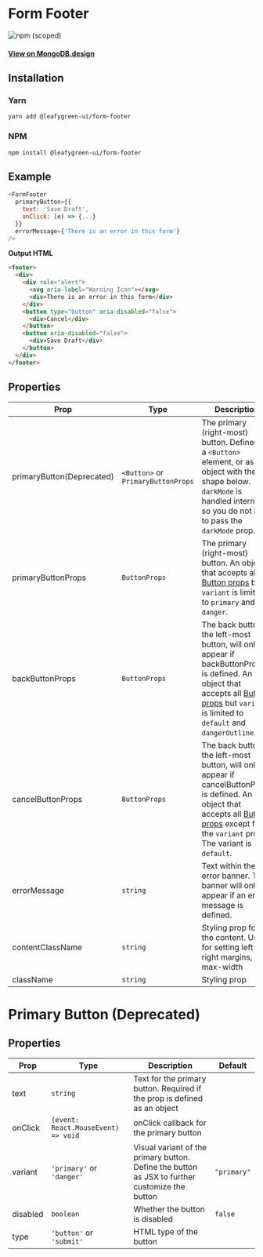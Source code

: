 # Form Footer

![npm (scoped)](https://img.shields.io/npm/v/@leafygreen-ui/form-footer.svg)

#### [View on MongoDB.design](https://www.mongodb.design/component/form-footer/example/)

## Installation

### Yarn

```shell
yarn add @leafygreen-ui/form-footer
```

### NPM

```shell
npm install @leafygreen-ui/form-footer
```

## Example

```js
<FormFooter
  primaryButton={{
    text: 'Save Draft',
    onClick: (e) => {...}
  }}
  errorMessage={'There is an error in this form'}
/>
```

**Output HTML**

```html
<footer>
  <div>
    <div role="alert">
      <svg aria-label="Warning Icon"></svg>
      <div>There is an error in this form</div>
    </div>
    <button type="button" aria-disabled="false">
      <div>Cancel</div>
    </button>
    <button aria-disabled="false">
      <div>Save Draft</div>
    </button>
  </div>
</footer>
```

## Properties

| Prop                      | Type                               | Description                                                                                                                                                                                                                                                                          | Default |
| ------------------------- | ---------------------------------- | ------------------------------------------------------------------------------------------------------------------------------------------------------------------------------------------------------------------------------------------------------------------------------------ | ------- |
| primaryButton(Deprecated) | `<Button>` or `PrimaryButtonProps` | The primary (right-most) button. Defined as a `<Button>` element, or as an object with the shape below. `darkMode` is handled internally so you do not have to pass the `darkMode` prop.                                                                                             |         |
| primaryButtonProps        | `ButtonProps`                      | The primary (right-most) button. An object that accepts all [Button props](https://github.com/mongodb/leafygreen-ui/blob/main/packages/button/README.md#properties) but `variant` is limited to `primary` and `danger`.                                                              |         |
| backButtonProps           | `ButtonProps`                      | The back button, the left-most button, will only appear if backButtonProps is defined. An object that accepts all [Button props](https://github.com/mongodb/leafygreen-ui/blob/main/packages/button/README.md#properties) but `variant` is limited to `default` and `dangerOutline`. |
| cancelButtonProps         | `ButtonProps`                      | The back button, the left-most button, will only appear if cancelButtonProps is defined. An object that accepts all [Button props](https://github.com/mongodb/leafygreen-ui/blob/main/packages/button/README.md#properties) except for the `variant` prop. The variant is `default`. |         |
| errorMessage              | `string`                           | Text within the error banner. The banner will only appear if an error message is defined.                                                                                                                                                                                            |         |
| contentClassName          | `string`                           | Styling prop for the content. Useful for setting left and right margins, or max-width                                                                                                                                                                                                |         |
| className                 | `string`                           | Styling prop                                                                                                                                                                                                                                                                         |         |

# Primary Button (Deprecated)

## Properties

| Prop     | Type                                | Description                                                                                    | Default     |
| -------- | ----------------------------------- | ---------------------------------------------------------------------------------------------- | ----------- |
| text     | `string`                            | Text for the primary button. Required if the prop is defined as an object                      |             |
| onClick  | `(event: React.MouseEvent) => void` | onClick callback for the primary button                                                        |             |
| variant  | `'primary'` or `'danger'`           | Visual variant of the primary button. Define the button as JSX to further customize the button | `"primary"` |
| disabled | `boolean`                           | Whether the button is disabled                                                                 | `false`     |
| type     | `'button'` or `'submit'`            | HTML type of the button                                                                        |
